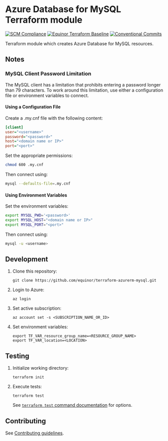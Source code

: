 # Azure Database for MySQL Terraform module

[![SCM Compliance](https://scm-compliance-api.radix.equinor.com/repos/equinor/terraform-azurerm-mysql/badge)](https://scm-compliance-api.radix.equinor.com/repos/equinor/terraform-azurerm-mysql/badge)
[![Equinor Terraform Baseline](https://img.shields.io/badge/Equinor%20Terraform%20Baseline-1.0.0-blueviolet)](https://github.com/equinor/terraform-baseline)
[![Conventional Commits](https://img.shields.io/badge/Conventional%20Commits-1.0.0-yellow.svg)](https://conventionalcommits.org)

Terraform module which creates Azure Database for MySQL resources.

## Notes

### MySQL Client Password Limitation

The MySQL client has a limitation that prohibits entering a password longer than 79 characters. To work around this limitation, use either a configuration file or environment variables to connect.

#### Using a Configuration File

Create a .my.cnf file with the following content:

```ini
[client]
user="<username>"
password="<password>"
host="<domain name or IP>"
port="<port>"
```

Set the appropriate permissions:

```bash
chmod 600 .my.cnf
```

Then connect using:

```bash
mysql --defaults-file=.my.cnf
```

#### Using Environment Variables

Set the environment variables:

```bash
export MYSQL_PWD='<password>'
export MYSQL_HOST="<domain name or IP>"
export MYSQL_PORT="<port>"
```

Then connect using:

```bash
mysql -u <username>
```

## Development

1. Clone this repository:

    ```console
    git clone https://github.com/equinor/terraform-azurerm-mysql.git
    ```

1. Login to Azure:

    ```console
    az login
    ```

1. Set active subscription:

    ```console
    az account set -s <SUBSCRIPTION_NAME_OR_ID>
    ```

1. Set environment variables:

    ```console
    export TF_VAR_resource_group_name=<RESOURCE_GROUP_NAME>
    export TF_VAR_location=<LOCATION>
    ```

## Testing

1. Initialize working directory:

    ```console
    terraform init
    ```

1. Execute tests:

    ```console
    terraform test
    ```

    See [`terraform test` command documentation](https://developer.hashicorp.com/terraform/cli/commands/test) for options.

## Contributing

See [Contributing guidelines](https://github.com/equinor/terraform-baseline/blob/main/CONTRIBUTING.md).

